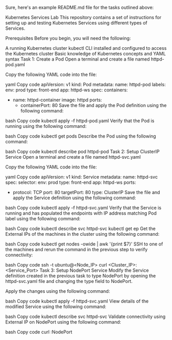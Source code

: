 Sure, here's an example README.md file for the tasks outlined above:

Kubernetes Services Lab
This repository contains a set of instructions for setting up and testing Kubernetes Services using different types of Services.

Prerequisites
Before you begin, you will need the following:

A running Kubernetes cluster
kubectl CLI installed and configured to access the Kubernetes cluster
Basic knowledge of Kubernetes concepts and YAML syntax
Task 1: Create a Pod
Open a terminal and create a file named httpd-pod.yaml

Copy the following YAML code into the file:

yaml
Copy code
apiVersion: v1
kind: Pod
metadata:
  name: httpd-pod
  labels:
    env: prod 
    type: front-end
    app: httpd-ws
spec:
  containers:
  - name: httpd-container
    image: httpd
    ports:
       - containerPort: 80
Save the file and apply the Pod definition using the following command:

bash
Copy code
kubectl apply -f httpd-pod.yaml
Verify that the Pod is running using the following command:

bash
Copy code
kubectl get pods
Describe the Pod using the following command:

bash
Copy code
kubectl describe pod httpd-pod
Task 2: Setup ClusterIP Service
Open a terminal and create a file named httpd-svc.yaml

Copy the following YAML code into the file:

yaml
Copy code
apiVersion: v1
kind: Service
metadata:
  name: httpd-svc
spec:
  selector:
    env: prod
    type: front-end
    app: httpd-ws
  ports:
  - protocol: TCP
    port: 80
    targetPort: 80
  type: ClusterIP
Save the file and apply the Service definition using the following command:

bash
Copy code
kubectl apply -f httpd-svc.yaml
Verify that the Service is running and has populated the endpoints with IP address matching Pod label using the following command:

bash
Copy code
kubectl describe svc httpd-svc
kubectl get ep
Get the External IPs of the machines in the cluster using the following command:

bash
Copy code
kubectl get nodes -owide | awk '{print $7}'
SSH to one of the machines and rerun the command in the previous step to verify connectivity:

bash
Copy code
ssh -t ubuntu@<Node_IP> curl <Cluster_IP>:<Service_Port>
Task 3: Setup NodePort Service
Modify the Service definition created in the previous task to type NodePort by opening the httpd-svc.yaml file and changing the type field to NodePort.

Apply the changes using the following command:

bash
Copy code
kubectl apply -f httpd-svc.yaml
View details of the modified Service using the following command:

bash
Copy code
kubectl describe svc httpd-svc
Validate connectivity using External IP on NodePort using the following command:

bash
Copy code
curl <EXTERNAL-IP>:NodePort

